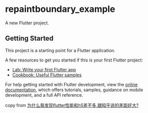 # repaintboundary_example

A new Flutter project.

## Getting Started

This project is a starting point for a Flutter application.

A few resources to get you started if this is your first Flutter project:

- [Lab: Write your first Flutter app](https://docs.flutter.dev/get-started/codelab)
- [Cookbook: Useful Flutter samples](https://docs.flutter.dev/cookbook)

For help getting started with Flutter development, view the
[online documentation](https://docs.flutter.dev/), which offers tutorials,
samples, guidance on mobile development, and a full API reference.


copy from [为什么我发现flutter性能和h5差不多,跟知乎说的差距好大?](https://zhuanlan.zhihu.com/p/620154813)